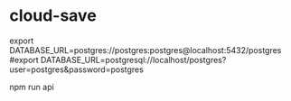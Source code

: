 # cloud-save


export DATABASE_URL=postgres://postgres:postgres@localhost:5432/postgres
#export DATABASE_URL=postgresql://localhost/postgres?user=postgres&password=postgres 

npm run api

